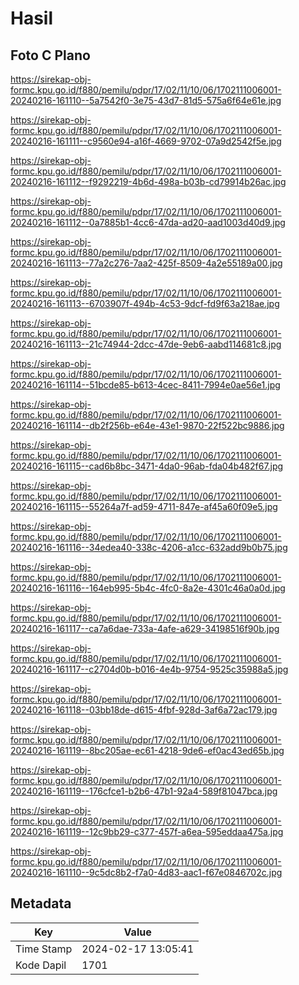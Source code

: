 # Hasil

## Foto C Plano

https://sirekap-obj-formc.kpu.go.id/f880/pemilu/pdpr/17/02/11/10/06/1702111006001-20240216-161110--5a7542f0-3e75-43d7-81d5-575a6f64e61e.jpg

https://sirekap-obj-formc.kpu.go.id/f880/pemilu/pdpr/17/02/11/10/06/1702111006001-20240216-161111--c9560e94-a16f-4669-9702-07a9d2542f5e.jpg

https://sirekap-obj-formc.kpu.go.id/f880/pemilu/pdpr/17/02/11/10/06/1702111006001-20240216-161112--f9292219-4b6d-498a-b03b-cd79914b26ac.jpg

https://sirekap-obj-formc.kpu.go.id/f880/pemilu/pdpr/17/02/11/10/06/1702111006001-20240216-161112--0a7885b1-4cc6-47da-ad20-aad1003d40d9.jpg

https://sirekap-obj-formc.kpu.go.id/f880/pemilu/pdpr/17/02/11/10/06/1702111006001-20240216-161113--77a2c276-7aa2-425f-8509-4a2e55189a00.jpg

https://sirekap-obj-formc.kpu.go.id/f880/pemilu/pdpr/17/02/11/10/06/1702111006001-20240216-161113--6703907f-494b-4c53-9dcf-fd9f63a218ae.jpg

https://sirekap-obj-formc.kpu.go.id/f880/pemilu/pdpr/17/02/11/10/06/1702111006001-20240216-161113--21c74944-2dcc-47de-9eb6-aabd114681c8.jpg

https://sirekap-obj-formc.kpu.go.id/f880/pemilu/pdpr/17/02/11/10/06/1702111006001-20240216-161114--51bcde85-b613-4cec-8411-7994e0ae56e1.jpg

https://sirekap-obj-formc.kpu.go.id/f880/pemilu/pdpr/17/02/11/10/06/1702111006001-20240216-161114--db2f256b-e64e-43e1-9870-22f522bc9886.jpg

https://sirekap-obj-formc.kpu.go.id/f880/pemilu/pdpr/17/02/11/10/06/1702111006001-20240216-161115--cad6b8bc-3471-4da0-96ab-fda04b482f67.jpg

https://sirekap-obj-formc.kpu.go.id/f880/pemilu/pdpr/17/02/11/10/06/1702111006001-20240216-161115--55264a7f-ad59-4711-847e-af45a60f09e5.jpg

https://sirekap-obj-formc.kpu.go.id/f880/pemilu/pdpr/17/02/11/10/06/1702111006001-20240216-161116--34edea40-338c-4206-a1cc-632add9b0b75.jpg

https://sirekap-obj-formc.kpu.go.id/f880/pemilu/pdpr/17/02/11/10/06/1702111006001-20240216-161116--164eb995-5b4c-4fc0-8a2e-4301c46a0a0d.jpg

https://sirekap-obj-formc.kpu.go.id/f880/pemilu/pdpr/17/02/11/10/06/1702111006001-20240216-161117--ca7a6dae-733a-4afe-a629-34198516f90b.jpg

https://sirekap-obj-formc.kpu.go.id/f880/pemilu/pdpr/17/02/11/10/06/1702111006001-20240216-161117--c2704d0b-b016-4e4b-9754-9525c35988a5.jpg

https://sirekap-obj-formc.kpu.go.id/f880/pemilu/pdpr/17/02/11/10/06/1702111006001-20240216-161118--03bb18de-d615-4fbf-928d-3af6a72ac179.jpg

https://sirekap-obj-formc.kpu.go.id/f880/pemilu/pdpr/17/02/11/10/06/1702111006001-20240216-161119--8bc205ae-ec61-4218-9de6-ef0ac43ed65b.jpg

https://sirekap-obj-formc.kpu.go.id/f880/pemilu/pdpr/17/02/11/10/06/1702111006001-20240216-161119--176cfce1-b2b6-47b1-92a4-589f81047bca.jpg

https://sirekap-obj-formc.kpu.go.id/f880/pemilu/pdpr/17/02/11/10/06/1702111006001-20240216-161119--12c9bb29-c377-457f-a6ea-595eddaa475a.jpg

https://sirekap-obj-formc.kpu.go.id/f880/pemilu/pdpr/17/02/11/10/06/1702111006001-20240216-161110--9c5dc8b2-f7a0-4d83-aac1-f67e0846702c.jpg


## Metadata

| Key        | Value               |
| ---------- | ------------------- |
| Time Stamp | 2024-02-17 13:05:41 |
| Kode Dapil | 1701                |



